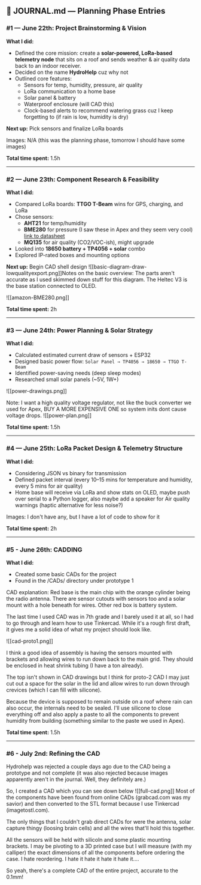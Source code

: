 ## 📓 **JOURNAL.md — Planning Phase Entries**

### #1 — June 22th: Project Brainstorming & Vision

**What I did:**

* Defined the core mission: create a **solar-powered, LoRa-based telemetry node** that sits on a roof and sends weather & air quality data back to an indoor receiver.
* Decided on the name **HydroHelp** cuz why not
* Outlined core features:
  * Sensors for temp, humidity, pressure, air quality
  * LoRa communication to a home base
  * Solar panel & battery
  * Waterproof enclosure (will CAD this)
  * Clock-based alerts to recommend watering grass cuz I keep forgetting to (if rain is low, humidity is dry)

**Next up:** Pick sensors and finalize LoRa boards

Images: N/A (this was the planning phase, tomorrow I should have some images)

**Total time spent:** 1.5h

---

### #2 — June 23th: Component Research & Feasibility

**What I did:**

* Compared LoRa boards: **TTGO T-Beam** wins for GPS, charging, and LoRa
* Chose sensors:
  * **AHT21** for temp/humidity
  * **BME280** for pressure (I saw these in Apex and they seem very cool) [link to datasheet](https://www.bosch-sensortec.com/media/boschsensortec/downloads/datasheets/bst-bme280-ds002.pdf)
  * **MQ135** for air quality (CO2/VOC-ish), might upgrade
* Looked into **18650 battery + TP4056 + solar** combo
* Explored IP-rated boxes and mounting options

**Next up:** Begin CAD shell design
![[basic-diagram-draw-lowqualityexport.png]]Notes on the basic overview: The parts aren't accurate as I used skimmed down stuff for this diagram. The Heltec V3 is the base station connected to OLED. 

![[amazon-BME280.png]]

**Total time spent:** 2h

---

### #3 — June 24th: Power Planning & Solar Strategy

**What I did:**

* Calculated estimated current draw of sensors + ESP32
* Designed basic power flow:
  `Solar Panel → TP4056 → 18650 → TTGO T-Beam`
* Identified power-saving needs (deep sleep modes)
* Researched small solar panels (\~5V, 1W+)

![[power-drawings.png]]

Note: I want a high quality voltage regulator, not like the buck converter we used for Apex, BUY A MORE EXPENSIVE ONE so system inits dont cause voltage drops.
![[power-plan.png]]

**Total time spent:** 1.5h

---

### #4 — June 25th: LoRa Packet Design & Telemetry Structure

**What I did:**

* Considering JSON vs binary for transmission
* Defined packet interval (every 10–15 mins for temperature and humidity, every 5 mins for air quality)
* Home base will receive via LoRa and show stats on OLED, maybe push over serial to a Python logger, also maybe add a speaker for Air quality warnings (haptic alternative for less noise?)

Images: I don't have any, but I have a lot of code to show for it

**Total time spent:** 2h

----

### #5 - June 26th: CADDING
**What I did:**
* Created some basic CADs for the project
* Found in the /CADs/ directory under prototype 1

CAD explanation: Red base is the main chip with the orange cylinder being the radio antenna. There are sensor cutouts with sensors too and a solar mount with a hole beneath for wires. Other red box is battery system.

The last time I used CAD was in 7th grade and I barely used it at all, so I had to go through and learn how to use Tinkercad. While it's a rough first draft, it gives me a solid idea of what my project should look like.

![[cad-proto1.png]]

I think a good idea of assembly is having the sensors mounted with brackets and allowing wires to run down back to the main grid. They should be enclosed in heat shrink tubing (I have a ton already). 

The top isn't shown in CAD drawings but I think for proto-2 CAD I may just cut out a space for the solar in the lid and allow wires to run down through crevices (which I can fill with silicone).

Because the device is supposed to remain outside on a roof where rain can also occur, the internals need to be sealed. I'll use silicone to close everything off and also apply a paste to all the components to prevent humidity from building (something similar to the paste we used in Apex). 

**Total time spent:** 1.5h

---
### #6 - July 2nd: Refining the CAD

Hydrohelp was rejected a couple days ago due to the CAD being a prototype and not complete (it was also rejected because images apparently aren't in the journal. Well, they definitely are.)

So, I created a CAD which you can see down below
![[full-cad.png]]
Most of the components have been found from online CADs (grabcad.com was my savior) and then converted to the STL format because I use Tinkercad (imagetostl.com). 

The only things that I couldn't grab direct CADs for were the antenna, solar capture thingy (loosing brain cells) and all the wires that'll hold this together.

All the sensors will be held with silicoln and some plastic mounting brackets. I may be pivoting to a 3D printed case but I will measure (with my calliper) the exact dimensions of all the components before ordering the case. I hate reordering. I hate it hate it hate it hate it....

So yeah, there's a complete CAD of the entire project, accurate to the 0.1mm! 